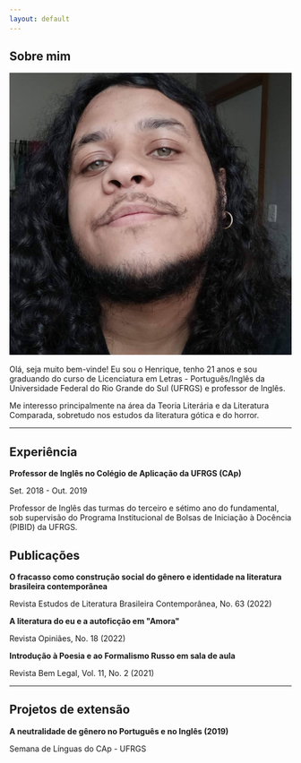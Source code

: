 ```yaml
---
layout: default
---
```


## Sobre mim

<img class="profile-picture" src="FB_IMG_1611674150846.jpg">

Olá, seja muito bem-vinde! Eu sou o Henrique, tenho 21 anos e sou graduando do curso de Licenciatura em Letras - Português/Inglês da Universidade Federal do Rio Grande do Sul (UFRGS) e professor de Inglês.

Me interesso principalmente na área da Teoria Literária e da Literatura Comparada, sobretudo nos estudos da literatura gótica e do horror.

---
## Experiência

**Professor de Inglês no Colégio de Aplicação da UFRGS (CAp)**

Set. 2018 - Out. 2019

Professor de Inglês das turmas do terceiro e sétimo ano do fundamental, sob supervisão do Programa Institucional de Bolsas de Iniciação à Docência (PIBID) da UFRGS.

## Publicações
**O fracasso como construção social do gênero e identidade na literatura brasileira contemporânea**

Revista Estudos de Literatura Brasileira Contemporânea, No. 63 (2022)

**A literatura do eu e a autoficção em "Amora"**

Revista Opiniães, No. 18 (2022)

**Introdução à Poesia e ao Formalismo Russo em sala de aula**

Revista Bem Legal, Vol. 11, No. 2 (2021)

---
## Projetos de extensão

**A neutralidade de gênero no Português e no Inglês (2019)**

Semana de Línguas do CAp - UFRGS

